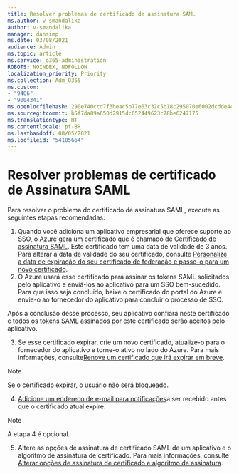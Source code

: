 ```yaml
---
title: Resolver problemas de certificado de assinatura SAML
ms.author: v-smandalika
author: v-smandalika
manager: dansimp
ms.date: 03/08/2021
audience: Admin
ms.topic: article
ms.service: o365-administration
ROBOTS: NOINDEX, NOFOLLOW
localization_priority: Priority
ms.collection: Adm_O365
ms.custom:
- "9406"
- "9004341"
ms.openlocfilehash: 290e740ccd7f3beac5b77e63c32c5b18c295070e6002dcdde44ce4a93f4330f6
ms.sourcegitcommit: b5f7da89a650d2915dc652449623c78be6247175
ms.translationtype: HT
ms.contentlocale: pt-BR
ms.lasthandoff: 08/05/2021
ms.locfileid: "54105664"
---
```

# <a name="troubleshoot-saml-signing-certificate-issues"></a>Resolver problemas de certificado de Assinatura SAML

Para resolver o problema do certificado de assinatura SAML, execute as seguintes etapas recomendadas:

1. Quando você adiciona um aplicativo empresarial que oferece suporte ao SSO, o Azure gera um certificado que é chamado de [Certificado de assinatura SAML](https://docs.microsoft.com/azure/active-directory/manage-apps/manage-certificates-for-federated-single-sign-on#auto-generated-certificate-for-gallery-and-non-gallery-applications). Este certificado tem uma data de validade de 3 anos. Para alterar a data de validade do seu certificado, consulte [Personalize a data de expiração do seu certificado de federação e passe-o para um novo certificado](https://docs.microsoft.com/azure/active-directory/manage-apps/manage-certificates-for-federated-single-sign-on#customize-the-expiration-date-for-your-federation-certificate-and-roll-it-over-to-a-new-certificate).
2. O Azure usará esse certificado para assinar os tokens SAML solicitados pelo aplicativo e enviá-los ao aplicativo para um SSO bem-sucedido. Para que isso seja concluído, baixe o certificado do portal do Azure e envie-o ao fornecedor do aplicativo para concluir o processo de SSO.

Após a conclusão desse processo, seu aplicativo confiará neste certificado e todos os tokens SAML assinados por este certificado serão aceitos pelo aplicativo.

3. Se esse certificado expirar, crie um novo certificado, atualize-o para o fornecedor do aplicativo e torne-o ativo no lado do Azure. Para mais informações, consulte[Renove um certificado que irá expirar em breve](https://docs.microsoft.com/azure/active-directory/manage-apps/manage-certificates-for-federated-single-sign-on#renew-a-certificate-that-will-soon-expire).

> [!NOTE]
> Se o certificado expirar, o usuário não será bloqueado.

4. [Adicione um endereço de e-mail para notificações](https://docs.microsoft.com/azure/active-directory/manage-apps/manage-certificates-for-federated-single-sign-on#add-email-notification-addresses-for-certificate-expiration)a ser recebido antes que o certificado atual expire.

> [!NOTE]
> A etapa 4 é opcional.

5. Altere as opções de assinatura de certificado SAML de um aplicativo e o algoritmo de assinatura de certificado. Para mais informações, consulte [Alterar opções de assinatura de certificado e algoritmo de assinatura](https://docs.microsoft.com/azure/active-directory/manage-apps/certificate-signing-options).

